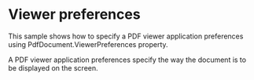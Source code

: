 # Viewer preferences
This sample shows how to specify a PDF viewer application preferences using PdfDocument.ViewerPreferences property.

A PDF viewer application preferences specify the way the document is to be displayed on the screen.